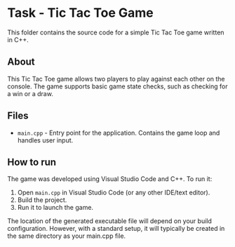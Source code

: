 # Task - Tic Tac Toe Game
This folder contains the source code for a simple Tic Tac Toe game written in C++.

## About
This Tic Tac Toe game allows two players to play against each other on the console. The game supports basic game state checks, such as checking for a win or a draw.

## Files
- `main.cpp` - Entry point for the application. Contains the game loop and handles user input.

## How to run
The game was developed using Visual Studio Code and C++. To run it:

1. Open `main.cpp` in Visual Studio Code (or any other IDE/text editor).
2. Build the project.
3. Run it to launch the game.

The location of the generated executable file will depend on your build configuration. However, with a standard setup, it will typically be created in the same directory as your main.cpp file.